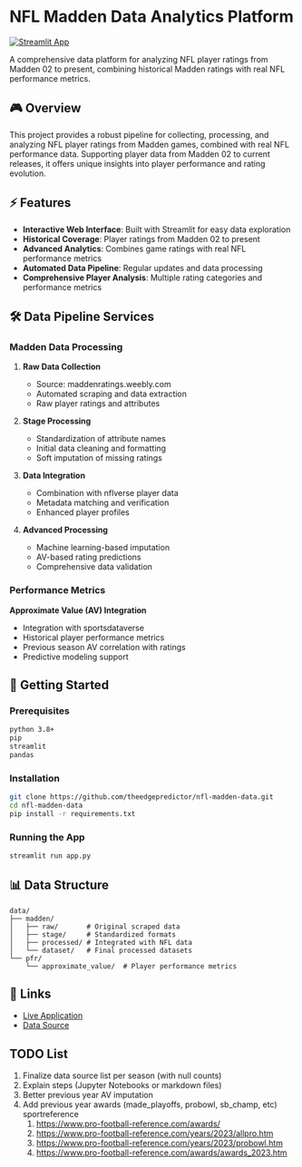 # NFL Madden Data Analytics Platform

[![Streamlit App](https://static.streamlit.io/badges/streamlit_badge_black_white.svg)](https://nfl-madden-app.streamlit.app/)

A comprehensive data platform for analyzing NFL player ratings from Madden 02 to present, combining historical Madden ratings with real NFL performance metrics.

## 🎮 Overview

This project provides a robust pipeline for collecting, processing, and analyzing NFL player ratings from Madden games, combined with real NFL performance data. Supporting player data from Madden 02 to current releases, it offers unique insights into player performance and rating evolution.

## ⚡ Features

- **Interactive Web Interface**: Built with Streamlit for easy data exploration
- **Historical Coverage**: Player ratings from Madden 02 to present
- **Advanced Analytics**: Combines game ratings with real NFL performance metrics
- **Automated Data Pipeline**: Regular updates and data processing
- **Comprehensive Player Analysis**: Multiple rating categories and performance metrics

## 🛠️ Data Pipeline Services

### Madden Data Processing

1. **Raw Data Collection**
   - Source: maddenratings.weebly.com
   - Automated scraping and data extraction
   - Raw player ratings and attributes

2. **Stage Processing**
   - Standardization of attribute names
   - Initial data cleaning and formatting
   - Soft imputation of missing ratings

3. **Data Integration**
   - Combination with nflverse player data
   - Metadata matching and verification
   - Enhanced player profiles

4. **Advanced Processing**
   - Machine learning-based imputation
   - AV-based rating predictions
   - Comprehensive data validation

### Performance Metrics

**Approximate Value (AV) Integration**
- Integration with sportsdataverse
- Historical player performance metrics
- Previous season AV correlation with ratings
- Predictive modeling support

## 🚀 Getting Started

### Prerequisites
```bash
python 3.8+
pip
streamlit
pandas
```

### Installation
```bash
git clone https://github.com/theedgepredictor/nfl-madden-data.git
cd nfl-madden-data
pip install -r requirements.txt
```

### Running the App
```bash
streamlit run app.py
```

## 📊 Data Structure

```
data/
├── madden/
│   ├── raw/       # Original scraped data
│   ├── stage/     # Standardized formats
│   ├── processed/ # Integrated with NFL data
│   └── dataset/   # Final processed datasets
└── pfr/
    └── approximate_value/  # Player performance metrics
```

## 🔗 Links

- [Live Application](https://nfl-madden-app.streamlit.app/)
- [Data Source](https://maddenratings.weebly.com)

## TODO List

1. Finalize data source list per season (with null counts)
2. Explain steps (Jupyter Notebooks or markdown files)
3. Better previous year AV imputation
4. Add previous year awards (made_playoffs, probowl, sb_champ, etc) sportreference
   1. https://www.pro-football-reference.com/awards/
   2. https://www.pro-football-reference.com/years/2023/allpro.htm
   3. https://www.pro-football-reference.com/years/2023/probowl.htm
   4. https://www.pro-football-reference.com/awards/awards_2023.htm